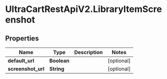 # UltraCartRestApiV2.LibraryItemScreenshot

## Properties
Name | Type | Description | Notes
------------ | ------------- | ------------- | -------------
**default_url** | **Boolean** |  | [optional] 
**screenshot_url** | **String** |  | [optional] 


